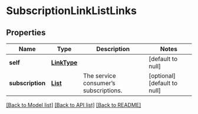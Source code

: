 # SubscriptionLinkListLinks
## Properties

Name | Type | Description | Notes
------------ | ------------- | ------------- | -------------
**self** | [**LinkType**](LinkType.md) |  | [default to null]
**subscription** | [**List**](SubscriptionLinkList.subscription.md) | The service consumer’s subscriptions. | [optional] [default to null]

[[Back to Model list]](../README.md#documentation-for-models) [[Back to API list]](../README.md#documentation-for-api-endpoints) [[Back to README]](../README.md)

